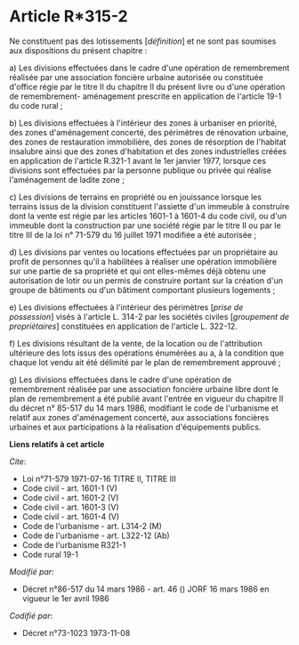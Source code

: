 # Article R*315-2

Ne constituent pas des lotissements [*définition*] et ne sont pas soumises aux dispositions du présent chapitre :

a) Les divisions effectuées dans le cadre d'une opération de remembrement réalisée par une association foncière urbaine
autorisée ou constituée d'office régie par le titre II du chapitre II du présent livre ou d'une opération de remembrement-
aménagement prescrite en application de l'article 19-1 du code rural ;

b) Les divisions effectuées à l'intérieur des zones à urbaniser en priorité, des zones d'aménagement concerté, des périmètres
de rénovation urbaine, des zones de restauration immobilière, des zones de résorption de l'habitat insalubre ainsi que des
zones d'habitation et des zones industrielles créées en application de l'article R.321-1 avant le 1er janvier 1977, lorsque
ces divisions sont effectuées par la personne publique ou privée qui réalise l'aménagement de ladite zone ;

c) Les divisions de terrains en propriété ou en jouissance lorsque les terrains issus de la division constituent l'assiette
d'un immeuble à construire dont la vente est régie par les articles 1601-1 à 1601-4 du code civil, ou d'un immeuble dont la
construction par une société régie par le titre II ou par le titre III de la loi n° 71-579 du 16 juillet 1971 modifiée a été
autorisée ;

d) Les divisions par ventes ou locations effectuées par un propriétaire au profit de personnes qu'il a habilitées à réaliser
une opération immobilière sur une partie de sa propriété et qui ont elles-mêmes déjà obtenu une autorisation de lotir ou un
permis de construire portant sur la création d'un groupe de bâtiments ou d'un bâtiment comportant plusieurs logements ;

e) Les divisions effectuées à l'intérieur des périmètres [*prise de possession*] visés à l'article L. 314-2 par les sociétés
civiles [*groupement de propriétaires*] constituées en application de l'article L. 322-12.

f) Les divisions résultant de la vente, de la location ou de l'attribution ultérieure des lots issus des opérations énumérées
au a, à la condition que chaque lot vendu ait été délimité par le plan de remembrement approuvé ;

g) Les divisions effectuées dans le cadre d'une opération de remembrement réalisée par une association foncière urbaine libre
dont le plan de remembrement a été publié avant l'entrée en vigueur du chapitre II du décret n° 85-517 du 14 mars 1986,
modifiant le code de l'urbanisme et relatif aux zones d'aménagement concerté, aux associations foncières urbaines et aux
participations à la réalisation d'équipements publics.

**Liens relatifs à cet article**

_Cite_:

  - Loi n°71-579 1971-07-16 TITRE II, TITRE III
  - Code civil - art. 1601-1 (V)
  - Code civil - art. 1601-2 (V)
  - Code civil - art. 1601-3 (V)
  - Code civil - art. 1601-4 (V)
  - Code de l'urbanisme - art. L314-2 (M)
  - Code de l'urbanisme - art. L322-12 (Ab)
  - Code de l'urbanisme R321-1
  - Code rural 19-1

_Modifié par_:

  - Décret n°86-517 du 14 mars 1986 - art. 46 () JORF 16 mars 1986 en vigueur le 1er avril 1986

_Codifié par_:

  - Décret n°73-1023 1973-11-08
